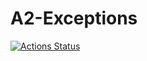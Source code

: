 
# A2-Exceptions
[![Actions Status](https://github.com/elpuig-dam/mp3-uf5-a2-exceptions-AdrianGarciaB/workflows/Java%20CI/badge.svg)](https://github.com/elpuig-dam/mp3-uf5-a2-exceptions-AdrianGarciaB/actions)
